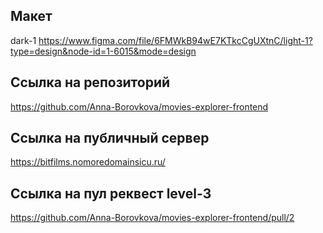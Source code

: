 ## Макет

dark-1
https://www.figma.com/file/6FMWkB94wE7KTkcCgUXtnC/light-1?type=design&node-id=1-6015&mode=design

## Ссылка на репозиторий

https://github.com/Anna-Borovkova/movies-explorer-frontend

## Ссылка на публичный сервер

https://bitfilms.nomoredomainsicu.ru/

## Ссылка на пул реквест level-3

https://github.com/Anna-Borovkova/movies-explorer-frontend/pull/2
